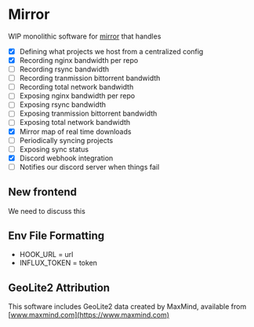 # Mirror

WIP monolithic software for [mirror](https://mirror.clarkson.edu) that handles
- [x] Defining what projects we host from a centralized config
- [x] Recording nginx bandwidth per repo
- [ ] Recording rsync bandwidth
- [ ] Recording tranmission bittorrent bandwidth
- [ ] Recording total network bandwidth
- [ ] Exposing nginx bandwidth per repo
- [ ] Exposing rsync bandwidth
- [ ] Exposing tranmission bittorrent bandwidth
- [ ] Exposing total network bandwidth
- [x] Mirror map of real time downloads
- [ ] Periodically syncing projects
- [ ] Exposing sync status
- [x] Discord webhook integration
- [ ] Notifies our discord server when things fail

## New frontend

We need to discuss this

## Env File Formatting

- HOOK_URL = url
- INFLUX_TOKEN = token

## GeoLite2 Attribution

This software includes GeoLite2 data created by MaxMind, available from [www.maxmind.com](https://www.maxmind.com)